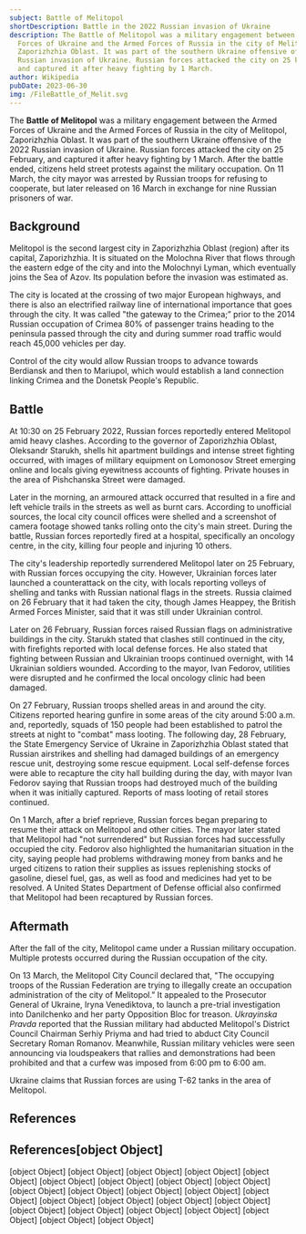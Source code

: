 ```yaml
---
subject: Battle of Melitopol
shortDescription: Battle in the 2022 Russian invasion of Ukraine
description: The Battle of Melitopol was a military engagement between the Armed
  Forces of Ukraine and the Armed Forces of Russia in the city of Melitopol,
  Zaporizhzhia Oblast. It was part of the southern Ukraine offensive of the 2022
  Russian invasion of Ukraine. Russian forces attacked the city on 25 February,
  and captured it after heavy fighting by 1 March.
author: Wikipedia
pubDate: 2023-06-30
img: /FileBattle_of_Melit.svg
---
```


The **Battle of Melitopol** was a military engagement between the Armed Forces of Ukraine and the Armed Forces of Russia in the city of Melitopol, Zaporizhzhia Oblast. It was part of the southern Ukraine offensive of the 2022 Russian invasion of Ukraine. Russian forces attacked the city on 25 February, and captured it after heavy fighting by 1 March. After the battle ended, citizens held street protests against the military occupation. On 11 March, the city mayor was arrested by Russian troops for refusing to cooperate, but later released on 16 March in exchange for nine Russian prisoners of war.

## Background
Melitopol is the second largest city in Zaporizhzhia Oblast (region) after its capital, Zaporizhzhia. It is situated on the Molochna River that flows through the eastern edge of the city and into the Molochnyi Lyman, which eventually joins the Sea of Azov. Its population before the invasion was estimated as.

The city is located at the crossing of two major European highways, and there is also an electrified railway line of international importance that goes through the city. It was called "the gateway to the Crimea;” prior to the 2014 Russian occupation of Crimea 80% of passenger trains heading to the peninsula passed through the city and during summer road traffic would reach 45,000 vehicles per day.

Control of the city would allow Russian troops to advance towards Berdiansk and then to Mariupol, which would establish a land connection linking Crimea and the Donetsk People's Republic.

## Battle
At 10:30 on 25 February 2022, Russian forces reportedly entered Melitopol amid heavy clashes. According to the governor of Zaporizhzhia Oblast, Oleksandr Starukh, shells hit apartment buildings and intense street fighting occurred, with images of military equipment on Lomonosov Street emerging online and locals giving eyewitness accounts of fighting. Private houses in the area of Pishchanska Street were damaged.

Later in the morning, an armoured attack occurred that resulted in a fire and left vehicle trails in the streets as well as burnt cars. According to unofficial sources, the local city council offices were shelled and a screenshot of camera footage showed tanks rolling onto the city's main street. During the battle, Russian forces reportedly fired at a hospital, specifically an oncology centre, in the city, killing four people and injuring 10 others.

The city's leadership reportedly surrendered Melitopol later on 25 February, with Russian forces occupying the city. However, Ukrainian forces later launched a counterattack on the city, with locals reporting volleys of shelling and tanks with Russian national flags in the streets. Russia claimed on 26 February that it had taken the city, though James Heappey, the British Armed Forces Minister, said that it was still under Ukrainian control.

Later on 26 February, Russian forces raised Russian flags on administrative buildings in the city. Starukh stated that clashes still continued in the city, with firefights reported with local defense forces. He also stated that fighting between Russian and Ukrainian troops continued overnight, with 14 Ukrainian soldiers wounded. According to the mayor, Ivan Fedorov, utilities were disrupted and he confirmed the local oncology clinic had been damaged.

On 27 February, Russian troops shelled areas in and around the city. Citizens reported hearing gunfire in some areas of the city around 5:00 a.m. and, reportedly, squads of 150 people had been established to patrol the streets at night to "combat" mass looting. The following day, 28 February, the State Emergency Service of Ukraine in Zaporizhzhia Oblast stated that Russian airstrikes and shelling had damaged buildings of an emergency rescue unit, destroying some rescue equipment. Local self-defense forces were able to recapture the city hall building during the day, with mayor Ivan Fedorov saying that Russian troops had destroyed much of the building when it was initially captured. Reports of mass looting of retail stores continued.

On 1 March, after a brief reprieve, Russian forces began preparing to resume their attack on Melitopol and other cities. The mayor later stated that Melitopol had "not surrendered" but Russian forces had successfully occupied the city. Fedorov also highlighted the humanitarian situation in the city, saying people had problems withdrawing money from banks and he urged citizens to ration their supplies as issues replenishing stocks of gasoline, diesel fuel, gas, as well as food and medicines had yet to be resolved. A United States Department of Defense official also confirmed that Melitopol had been recaptured by Russian forces.

## Aftermath
After the fall of the city, Melitopol came under a Russian military occupation. Multiple protests occurred during the Russian occupation of the city.

On 13 March, the Melitopol City Council declared that, "The occupying troops of the Russian Federation are trying to illegally create an occupation administration of the city of Melitopol." It appealed to the Prosecutor General of Ukraine, Iryna Venediktova, to launch a pre-trial investigation into Danilchenko and her party Opposition Bloc for treason. *Ukrayinska Pravda* reported that the Russian military had abducted Melitopol's District Council Chairman Serhiy Priyma and had tried to abduct City Council Secretary Roman Romanov. Meanwhile, Russian military vehicles were seen announcing via loudspeakers that rallies and demonstrations had been prohibited and that a curfew was imposed from 6:00 pm to 6:00 am.

Ukraine claims that Russian forces are using T-62 tanks in the area of Melitopol.

## References
## References[object Object]
[object Object]
[object Object]
[object Object]
[object Object]
[object Object]
[object Object]
[object Object]
[object Object]
[object Object]
[object Object]
[object Object]
[object Object]
[object Object]
[object Object]
[object Object]
[object Object]
[object Object]
[object Object]
[object Object]
[object Object]
[object Object]
[object Object]
[object Object]
[object Object]
[object Object]